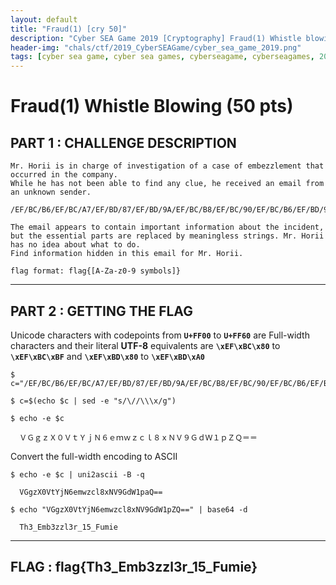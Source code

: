 ```yaml
---
layout: default
title: "Fraud(1) [cry 50]"
description: "Cyber SEA Game 2019 [Cryptography] Fraud(1) Whistle blowing (50 pts)"
header-img: "chals/ctf/2019_CyberSEAGame/cyber_sea_game_2019.png"
tags: [cyber sea game, cyber sea games, cyberseagame, cyberseagames, 2019, ctf, challenge, writeup, write-up, solution, cryptography, crypto, full-width encoding, fullwidth encoding, unicode, codepoint]
---
```


# Fraud(1) Whistle Blowing (50 pts)

## PART 1 : CHALLENGE DESCRIPTION

```
Mr. Horii is in charge of investigation of a case of embezzlement that occurred in the company.
While he has not been able to find any clue, he received an email from an unknown sender.

/EF/BC/B6/EF/BC/A7/EF/BD/87/EF/BD/9A/EF/BC/B8/EF/BC/90/EF/BC/B6/EF/BD/94/EF/BC/B9/EF/BD/8A/EF/BC/AE/EF/BC/96/EF/BD/85/EF/BD/8D/EF/BD/97/EF/BD/9A/EF/BD/83/EF/BD/8C/EF/BC/98/EF/BD/98/EF/BC/AE/EF/BC/B6/EF/BC/99/EF/BC/A7/EF/BD/84/EF/BC/B7/EF/BC/91/EF/BD/90/EF/BC/BA/EF/BC/B1/EF/BC/9D/EF/BC/9D

The email appears to contain important information about the incident, but the essential parts are replaced by meaningless strings. Mr. Horii has no idea about what to do.
Find information hidden in this email for Mr. Horii.

flag format: flag{[A-Za-z0-9 symbols]}
```

---

## PART 2 : GETTING THE FLAG

Unicode characters with codepoints from __`U+FF00`__ to __`U+FF60`__ are Full-width characters and their literal __UTF-8__ equivalents are __`\xEF\xBC\x80`__ to __`\xEF\xBC\xBF`__ and __`\xEF\xBD\x80`__ to __`\xEF\xBD\xA0`__

```console
$ c="/EF/BC/B6/EF/BC/A7/EF/BD/87/EF/BD/9A/EF/BC/B8/EF/BC/90/EF/BC/B6/EF/BD/94/EF/BC/B9/EF/BD/8A/EF/BC/AE/EF/BC/96/EF/BD/85/EF/BD/8D/EF/BD/97/EF/BD/9A/EF/BD/83/EF/BD/8C/EF/BC/98/EF/BD/98/EF/BC/AE/EF/BC/B6/EF/BC/99/EF/BC/A7/EF/BD/84/EF/BC/B7/EF/BC/91/EF/BD/90/EF/BC/BA/EF/BC/B1/EF/BC/9D/EF/BC/9D"

$ c=$(echo $c | sed -e "s/\//\\\x/g")

$ echo -e $c

  ＶＧｇｚＸ０ＶｔＹｊＮ６ｅｍｗｚｃｌ８ｘＮＶ９ＧｄＷ１ｐＺＱ＝＝
```

Convert the full-width encoding to ASCII

```console
$ echo -e $c | uni2ascii -B -q

  VGgzX0VtYjN6emwzcl8xNV9GdW1paQ==

$ echo "VGgzX0VtYjN6emwzcl8xNV9GdW1pZQ==" | base64 -d

  Th3_Emb3zzl3r_15_Fumie  
```

---

## FLAG : __flag{Th3_Emb3zzl3r_15_Fumie}__
